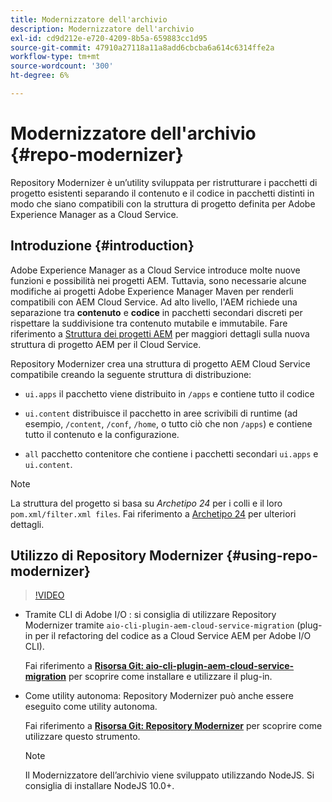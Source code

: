 ```yaml
---
title: Modernizzatore dell'archivio
description: Modernizzatore dell'archivio
exl-id: cd9d212e-e720-4209-8b5a-659883cc1d95
source-git-commit: 47910a27118a11a8add6cbcba6a614c6314ffe2a
workflow-type: tm+mt
source-wordcount: '300'
ht-degree: 6%

---
```


# Modernizzatore dell&#39;archivio {#repo-modernizer}

Repository Modernizer è un’utility sviluppata per ristrutturare i pacchetti di progetto esistenti separando il contenuto e il codice in pacchetti distinti in modo che siano compatibili con la struttura di progetto definita per Adobe Experience Manager as a Cloud Service.

## Introduzione {#introduction}

Adobe Experience Manager as a Cloud Service introduce molte nuove funzioni e possibilità nei progetti AEM. Tuttavia, sono necessarie alcune modifiche ai progetti Adobe Experience Manager Maven per renderli compatibili con AEM Cloud Service. Ad alto livello, l&#39;AEM richiede una separazione tra **contenuto** e **codice** in pacchetti secondari discreti per rispettare la suddivisione tra contenuto mutabile e immutabile. Fare riferimento a [Struttura dei progetti AEM](https://experienceleague.adobe.com/docs/experience-manager-cloud-service/implementing/developing/aem-project-content-package-structure.html?lang=it) per maggiori dettagli sulla nuova struttura di progetto AEM per il Cloud Service.

Repository Modernizer crea una struttura di progetto AEM Cloud Service compatibile creando la seguente struttura di distribuzione:

* `ui.apps` il pacchetto viene distribuito in `/apps` e contiene tutto il codice

* `ui.content` distribuisce il pacchetto in aree scrivibili di runtime (ad esempio, `/content`, `/conf`, `/home`, o tutto ciò che non `/apps`) e contiene tutto il contenuto e la configurazione.

* `all` pacchetto contenitore che contiene i pacchetti secondari `ui.apps` e `ui.content`.

>[!NOTE]
>La struttura del progetto si basa su *Archetipo 24* per i colli e il loro `pom.xml/filter.xml files`. Fai riferimento a [Archetipo 24](https://github.com/adobe/aem-project-archetype) per ulteriori dettagli.

## Utilizzo di Repository Modernizer {#using-repo-modernizer}

>[!VIDEO](https://video.tv.adobe.com/v/333057/?quality=12&learn=on)

* Tramite CLI di Adobe I/O : si consiglia di utilizzare Repository Modernizer tramite `aio-cli-plugin-aem-cloud-service-migration` (plug-in per il refactoring del codice as a Cloud Service AEM per Adobe I/O CLI).

   Fai riferimento a **[Risorsa Git: aio-cli-plugin-aem-cloud-service-migration](https://github.com/adobe/aio-cli-plugin-aem-cloud-service-migration#introduction)** per scoprire come installare e utilizzare il plug-in.

* Come utility autonoma: Repository Modernizer può anche essere eseguito come utility autonoma.

   Fai riferimento a **[Risorsa Git: Repository Modernizer](https://github.com/adobe/aem-cloud-service-source-migration/tree/master/packages/repository-modernizer)** per scoprire come utilizzare questo strumento.

   >[!NOTE]
   >
   >Il Modernizzatore dell’archivio viene sviluppato utilizzando NodeJS. Si consiglia di installare NodeJS 10.0+.
